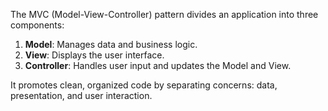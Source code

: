 The MVC (Model-View-Controller) pattern divides an application into three components:

1. **Model**: Manages data and business logic.
2. **View**: Displays the user interface.
3. **Controller**: Handles user input and updates the Model and View.

It promotes clean, organized code by separating concerns: data, presentation, and user interaction.
